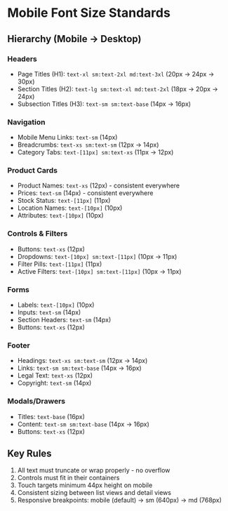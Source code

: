 # Mobile Font Size Standards

## Hierarchy (Mobile → Desktop)

### Headers
- Page Titles (H1): `text-xl sm:text-2xl md:text-3xl` (20px → 24px → 30px)
- Section Titles (H2): `text-lg sm:text-xl md:text-2xl` (18px → 20px → 24px)
- Subsection Titles (H3): `text-sm sm:text-base` (14px → 16px)

### Navigation
- Mobile Menu Links: `text-sm` (14px)
- Breadcrumbs: `text-xs sm:text-sm` (12px → 14px)
- Category Tabs: `text-[11px] sm:text-xs` (11px → 12px)

### Product Cards
- Product Names: `text-xs` (12px) - consistent everywhere
- Prices: `text-sm` (14px) - consistent everywhere
- Stock Status: `text-[11px]` (11px)
- Location Names: `text-[10px]` (10px)
- Attributes: `text-[10px]` (10px)

### Controls & Filters
- Buttons: `text-xs` (12px)
- Dropdowns: `text-[10px] sm:text-[11px]` (10px → 11px)
- Filter Pills: `text-[11px]` (11px)
- Active Filters: `text-[10px] sm:text-[11px]` (10px → 11px)

### Forms
- Labels: `text-[10px]` (10px)
- Inputs: `text-sm` (14px)
- Section Headers: `text-sm` (14px)
- Buttons: `text-xs` (12px)

### Footer
- Headings: `text-xs sm:text-sm` (12px → 14px)
- Links: `text-sm sm:text-base` (14px → 16px)
- Legal Text: `text-xs` (12px)
- Copyright: `text-sm` (14px)

### Modals/Drawers
- Titles: `text-base` (16px)
- Content: `text-sm sm:text-base` (14px → 16px)
- Buttons: `text-xs` (12px)

## Key Rules
1. All text must truncate or wrap properly - no overflow
2. Controls must fit in their containers
3. Touch targets minimum 44px height on mobile
4. Consistent sizing between list views and detail views
5. Responsive breakpoints: mobile (default) → sm (640px) → md (768px)


